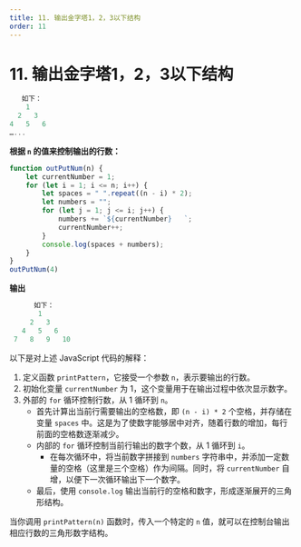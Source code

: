 ```yaml
---
title: 11. 输出金字塔1，2，3以下结构
order: 11
---
```


# 11. 输出金字塔1，2，3以下结构

```js
   如下：
    1
  2   3
4   5   6
…...
```

**根据 `n` 的值来控制输出的行数：**

```js
function outPutNum(n) {
    let currentNumber = 1;
    for (let i = 1; i <= n; i++) {
        let spaces = " ".repeat((n - i) * 2);
        let numbers = "";
        for (let j = 1; j <= i; j++) {
            numbers += `${currentNumber}   `;
            currentNumber++;
        }
        console.log(spaces + numbers);
    }
}
outPutNum(4)
```

**输出**

```js
      如下：   
       1
     2   3   
   4   5   6   
 7   8   9   10  
```

以下是对上述 JavaScript 代码的解释：

1. 定义函数 `printPattern`，它接受一个参数 `n`，表示要输出的行数。
2. 初始化变量 `currentNumber` 为 1，这个变量用于在输出过程中依次显示数字。
3. 外部的 `for` 循环控制行数，从 1 循环到 `n`。
   - 首先计算出当前行需要输出的空格数，即 `(n - i) * 2` 个空格，并存储在变量 `spaces` 中。这是为了使数字能够居中对齐，随着行数的增加，每行前面的空格数逐渐减少。
   - 内部的 `for` 循环控制当前行输出的数字个数，从 1 循环到 `i`。
     - 在每次循环中，将当前数字拼接到 `numbers` 字符串中，并添加一定数量的空格（这里是三个空格）作为间隔。同时，将 `currentNumber` 自增，以便下一次循环输出下一个数字。
   - 最后，使用 `console.log` 输出当前行的空格和数字，形成逐渐展开的三角形结构。

当你调用 `printPattern(n)` 函数时，传入一个特定的 `n` 值，就可以在控制台输出相应行数的三角形数字结构。
